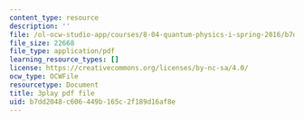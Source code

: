 ```yaml
---
content_type: resource
description: ''
file: /ol-ocw-studio-app/courses/8-04-quantum-physics-i-spring-2016/b7dd2048c606449b165c2f189d16af8e_gKSRrTik1SA.pdf
file_size: 22668
file_type: application/pdf
learning_resource_types: []
license: https://creativecommons.org/licenses/by-nc-sa/4.0/
ocw_type: OCWFile
resourcetype: Document
title: 3play pdf file
uid: b7dd2048-c606-449b-165c-2f189d16af8e
---
```

